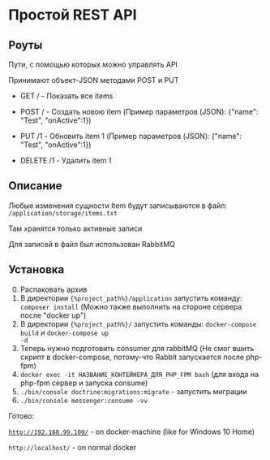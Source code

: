 # Простой REST API

## Роуты ##
Пути, с помощью которых можно управлять API

Принимают объект-JSON методами POST и PUT

- GET / - Показать все items

- POST / - Создать новою item (Пример параметров (JSON): {"name": "Test", "onActive":1})

- PUT /1 - Обновить item 1 (Пример параметров (JSON): {"name": "Test", "onActive":1})

- DELETE /1 - Удалить item 1

## Описание ##

Любые изменения сущности Item будут записываются в файл: <code>/application/storage/items.txt</code>

Там хранятся только активные записи

Для записей в файл был использован RabbitMQ


## Установка ##

0. Распаковать архив
1. В директории <code>{%project_path%}/application</code> запустить команду: <code>composer install</code> (Можно также выполнить на стороне сервера после "docker up")
2. В директории <code>{%project_path%}/</code> запустить команды: <code>docker-compose build</code> и <code>docker-compose up -d</code>
4. Теперь нужно подготовить consumer для rabbitMQ (Не смог вшить скрипт в docker-compose, потому-что Rabbit запускается после php-fpm)
5. <code>docker exec -it НАЗВАНИЕ_КОНТЕЙНЕРА_ДЛЯ_PHP_FPM bash</code> (для входа на php-fpm сервер и запуска consume)
6. <code>./bin/console doctrine:migrations:migrate</code> - запустить миграции
7. <code>./bin/console messenger:consume -vv</code>


Готово: 

<code>http://192.168.99.100/</code> - on docker-machine (like for Windows 10 Home)

<code>http://localhost/</code> - on normal docker
